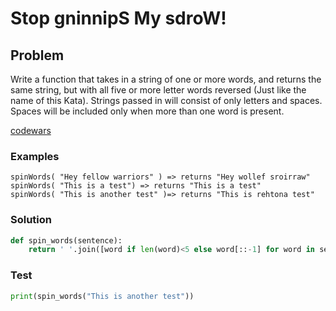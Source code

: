 # Stop gninnipS My sdroW!
## Problem 
Write a function that takes in a string of one or more words, and returns the same string, but with all five or more letter words reversed (Just like the name of this Kata). Strings passed in will consist of only letters and spaces. Spaces will be included only when more than one word is present.

[codewars](https://www.codewars.com/kata/5264d2b162488dc400000001)

### Examples
```
spinWords( "Hey fellow warriors" ) => returns "Hey wollef sroirraw" 
spinWords( "This is a test") => returns "This is a test" 
spinWords( "This is another test" )=> returns "This is rehtona test"
```

### Solution
```python
def spin_words(sentence):
    return ' '.join([word if len(word)<5 else word[::-1] for word in sentence.split()])
```

### Test
```python
print(spin_words("This is another test"))
```